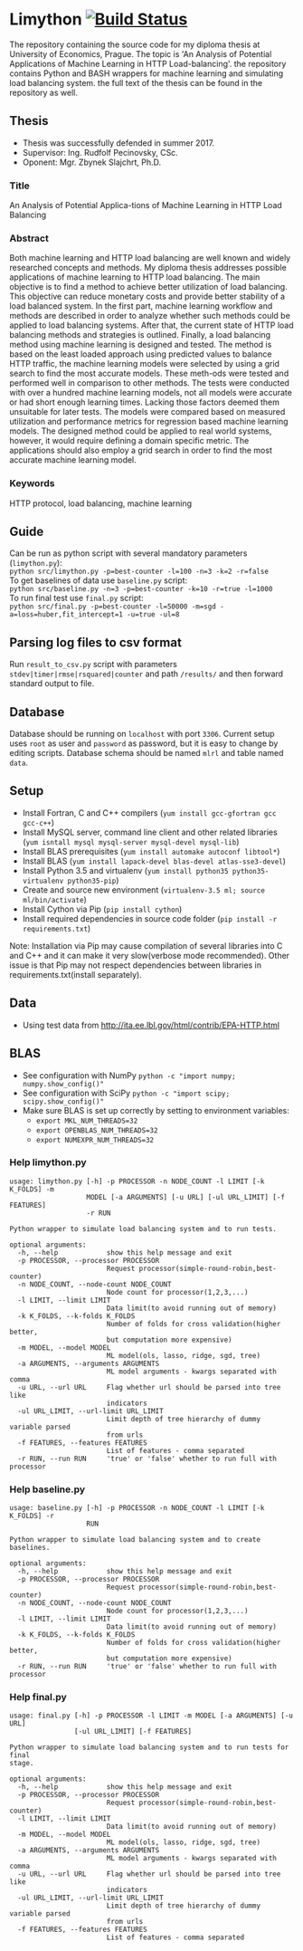 # Limython [![Build Status](https://travis-ci.org/jansyk13/limython.svg?branch=master)](https://travis-ci.org/jansyk13/limython)
The repository containing the source code for my diploma thesis at University of Economics, Prague. The topic is 'An Analysis of Potential Applications of Machine Learning in HTTP Load-balancing'. the repository contains Python and BASH wrappers for machine learning and simulating load balancing system. the full text of the thesis can be found in the repository as well.

## Thesis
* Thesis was successfully defended in summer 2017.
* Supervisor: Ing. Rudfolf Pecinovsky, CSc.
* Oponent: Mgr. Zbynek Slajchrt, Ph.D.

### Title
An Analysis of Potential Applica-tions of Machine Learning in HTTP Load Balancing

### Abstract
Both machine learning and HTTP load balancing are well known and widely researched concepts and methods. My diploma thesis addresses possible applications of machine learning to HTTP load balancing. The main objective is to find a method to achieve better utilization of load balancing. This objective can reduce monetary costs and provide better stability of a load balanced system. In the first part, machine learning workflow and methods are described in order to analyze whether such methods could be applied to load balancing systems. After that, the current state of HTTP load balancing methods and strategies is outlined. Finally, a load balancing method using machine learning is designed and tested. The method is based on the least loaded approach using predicted values to balance HTTP traffic, the machine learning models were selected by using a grid search to find the most accurate models. These meth-ods were tested and performed well in comparison to other methods. The tests were conducted with over a hundred machine learning models, not all models were accurate or had short enough learning times. Lacking those factors deemed them unsuitable for later tests. The models were compared based on measured utilization and performance metrics for regression based machine learning models. The designed method could be applied to real world systems, however, it would require defining a domain specific metric. The applications should also employ a grid search in order to find the most accurate machine learning model.

### Keywords
HTTP protocol, load balancing, machine learning

## Guide
Can be run as python script with several mandatory parameters (`limython.py`):<br />
`python src/limython.py -p=best-counter -l=100 -n=3 -k=2 -r=false`<br />
To get baselines of data use `baseline.py` script:<br />
`python src/baseline.py -n=3 -p=best-counter -k=10 -r=true -l=1000`<br />
To run final test use `final.py` script:<br />
`python src/final.py -p=best-counter -l=50000 -m=sgd -a=loss=huber,fit_intercept=1 -u=true -ul=8`

## Parsing log files to csv format
Run `result_to_csv.py` script with parameters `stdev|timer|rmse|rsquared|counter` and path `/results/` and then forward standard output to file.

## Database
Database should be running on `localhost` with port `3306`. Current setup uses `root` as user and `password` as password, but it is easy to change by editing scripts.
Database schema should be named `mlrl` and table named `data`.

## Setup
* Install Fortran, C and C++ compilers (`yum install gcc-gfortran gcc gcc-c++`)
* Install MySQL server, command line client and other related libraries (`yum isntall mysql mysql-server mysql-devel mysql-lib`)
* Install BLAS prerequisites (`yum install automake autoconf libtool*`)
* Install BLAS (`yum install lapack-devel blas-devel atlas-sse3-devel`)
* Install Python 3.5 and virtualenv (`yum install python35 python35-virtualenv python35-pip`)
* Create and source new environment (`virtualenv-3.5 ml; source ml/bin/activate`)
* Install Cython via Pip (`pip install cython`)
* Install required dependencies in source code folder (`pip install -r requirements.txt`)

Note: Installation via Pip may cause compilation of several libraries into C and C++ and it can make it very slow(verbose mode recommended). Other issue is that Pip may not respect dependencies between libraries in requirements.txt(install separately).

## Data
* Using test data from http://ita.ee.lbl.gov/html/contrib/EPA-HTTP.html

## BLAS
* See configuration with NumPy `python -c "import numpy; numpy.show_config()"`
* See configuration with SciPy `python -c "import scipy; scipy.show_config()"`
* Make sure BLAS is set up correctly by setting to environment variables:
  * `export MKL_NUM_THREADS=32` 
  * `export OPENBLAS_NUM_THREADS=32` 
  * `export NUMEXPR_NUM_THREADS=32`

### Help limython.py
```
usage: limython.py [-h] -p PROCESSOR -n NODE_COUNT -l LIMIT [-k K_FOLDS] -m
                   MODEL [-a ARGUMENTS] [-u URL] [-ul URL_LIMIT] [-f FEATURES]
                   -r RUN

Python wrapper to simulate load balancing system and to run tests.

optional arguments:
  -h, --help            show this help message and exit
  -p PROCESSOR, --processor PROCESSOR
                        Request processor(simple-round-robin,best-counter)
  -n NODE_COUNT, --node-count NODE_COUNT
                        Node count for processor(1,2,3,...)
  -l LIMIT, --limit LIMIT
                        Data limit(to avoid running out of memory)
  -k K_FOLDS, --k-folds K_FOLDS
                        Number of folds for cross validation(higher better,
                        but computation more expensive)
  -m MODEL, --model MODEL
                        ML model(ols, lasso, ridge, sgd, tree)
  -a ARGUMENTS, --arguments ARGUMENTS
                        ML model arguments - kwargs separated with comma
  -u URL, --url URL     Flag whether url should be parsed into tree like
                        indicators
  -ul URL_LIMIT, --url-limit URL_LIMIT
                        Limit depth of tree hierarchy of dummy variable parsed
                        from urls
  -f FEATURES, --features FEATURES
                        List of features - comma separated
  -r RUN, --run RUN     'true' or 'false' whether to run full with processor
```

### Help baseline.py
```
usage: baseline.py [-h] -p PROCESSOR -n NODE_COUNT -l LIMIT [-k K_FOLDS] -r
                   RUN

Python wrapper to simulate load balancing system and to create baselines.

optional arguments:
  -h, --help            show this help message and exit
  -p PROCESSOR, --processor PROCESSOR
                        Request processor(simple-round-robin,best-counter)
  -n NODE_COUNT, --node-count NODE_COUNT
                        Node count for processor(1,2,3,...)
  -l LIMIT, --limit LIMIT
                        Data limit(to avoid running out of memory)
  -k K_FOLDS, --k-folds K_FOLDS
                        Number of folds for cross validation(higher better,
                        but computation more expensive)
  -r RUN, --run RUN     'true' or 'false' whether to run full with processor
```

### Help final.py
```
usage: final.py [-h] -p PROCESSOR -l LIMIT -m MODEL [-a ARGUMENTS] [-u URL]
                [-ul URL_LIMIT] [-f FEATURES]

Python wrapper to simulate load balancing system and to run tests for final
stage.

optional arguments:
  -h, --help            show this help message and exit
  -p PROCESSOR, --processor PROCESSOR
                        Request processor(simple-round-robin,best-counter)
  -l LIMIT, --limit LIMIT
                        Data limit(to avoid running out of memory)
  -m MODEL, --model MODEL
                        ML model(ols, lasso, ridge, sgd, tree)
  -a ARGUMENTS, --arguments ARGUMENTS
                        ML model arguments - kwargs separated with comma
  -u URL, --url URL     Flag whether url should be parsed into tree like
                        indicators
  -ul URL_LIMIT, --url-limit URL_LIMIT
                        Limit depth of tree hierarchy of dummy variable parsed
                        from urls
  -f FEATURES, --features FEATURES
                        List of features - comma separated
```
